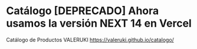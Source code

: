 # Catálogo [DEPRECADO] Ahora usamos la versión NEXT 14 en Vercel
Catálogo de Productos VALERUKI
https://valeruki.github.io/catalogo/

